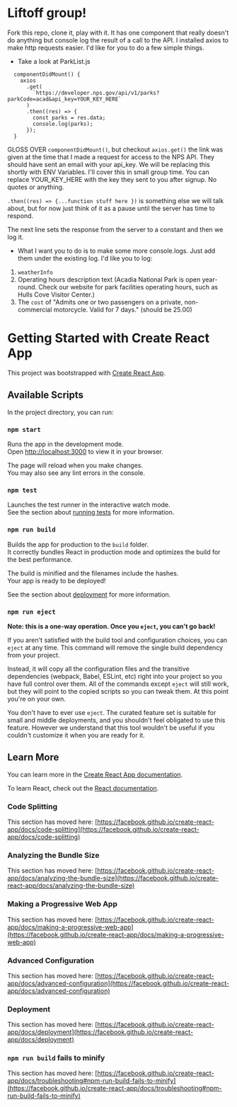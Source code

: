 # Liftoff group!

Fork this repo, clone it, play with it.
It has one component that really doesn't do anything but console log the result
of a call to the API.
I installed axios to make http requests easier.
I'd like for you to do a few simple things.

- Take a look at ParkList.js

```
  componentDidMount() {
    axios
      .get(
        `https://developer.nps.gov/api/v1/parks?parkCode=acad&api_key=YOUR_KEY_HERE`
      )
      .then((res) => {
        const parks = res.data;
        console.log(parks);
      });
  }
```

GLOSS OVER `componentDidMount()`, but checkout `axios.get()` the link was
given at the time that I made a request for access to the NPS API. They should
have sent an email with your api_key. We will be replacing this shortly with
ENV Variables. I'll cover this in small group time. You can replace YOUR_KEY_HERE
with the key they sent to you after signup. No quotes or anything.

`.then((res) => {...function stuff here })` is something else we will talk about, but for now just think
of it as a pause until the server has time to respond.

The next line sets the response from the server to a constant and then we log it.

- What I want you to do is to make some more console.logs. Just add them under the
  existing log.
  I'd like you to log:

1. `weatherInfo`
2. Operating hours description text (Acadia National Park is open year-round. Check our website for park facilities operating hours, such as Hulls Cove Visitor Center.)
3. The `cost` of "Admits one or two passengers on a private, non-commercial motorcycle. Valid for 7 days." (should be 25.00)

# Getting Started with Create React App

This project was bootstrapped with [Create React App](https://github.com/facebook/create-react-app).

## Available Scripts

In the project directory, you can run:

### `npm start`

Runs the app in the development mode.\
Open [http://localhost:3000](http://localhost:3000) to view it in your browser.

The page will reload when you make changes.\
You may also see any lint errors in the console.

### `npm test`

Launches the test runner in the interactive watch mode.\
See the section about [running tests](https://facebook.github.io/create-react-app/docs/running-tests) for more information.

### `npm run build`

Builds the app for production to the `build` folder.\
It correctly bundles React in production mode and optimizes the build for the best performance.

The build is minified and the filenames include the hashes.\
Your app is ready to be deployed!

See the section about [deployment](https://facebook.github.io/create-react-app/docs/deployment) for more information.

### `npm run eject`

**Note: this is a one-way operation. Once you `eject`, you can't go back!**

If you aren't satisfied with the build tool and configuration choices, you can `eject` at any time. This command will remove the single build dependency from your project.

Instead, it will copy all the configuration files and the transitive dependencies (webpack, Babel, ESLint, etc) right into your project so you have full control over them. All of the commands except `eject` will still work, but they will point to the copied scripts so you can tweak them. At this point you're on your own.

You don't have to ever use `eject`. The curated feature set is suitable for small and middle deployments, and you shouldn't feel obligated to use this feature. However we understand that this tool wouldn't be useful if you couldn't customize it when you are ready for it.

## Learn More

You can learn more in the [Create React App documentation](https://facebook.github.io/create-react-app/docs/getting-started).

To learn React, check out the [React documentation](https://reactjs.org/).

### Code Splitting

This section has moved here: [https://facebook.github.io/create-react-app/docs/code-splitting](https://facebook.github.io/create-react-app/docs/code-splitting)

### Analyzing the Bundle Size

This section has moved here: [https://facebook.github.io/create-react-app/docs/analyzing-the-bundle-size](https://facebook.github.io/create-react-app/docs/analyzing-the-bundle-size)

### Making a Progressive Web App

This section has moved here: [https://facebook.github.io/create-react-app/docs/making-a-progressive-web-app](https://facebook.github.io/create-react-app/docs/making-a-progressive-web-app)

### Advanced Configuration

This section has moved here: [https://facebook.github.io/create-react-app/docs/advanced-configuration](https://facebook.github.io/create-react-app/docs/advanced-configuration)

### Deployment

This section has moved here: [https://facebook.github.io/create-react-app/docs/deployment](https://facebook.github.io/create-react-app/docs/deployment)

### `npm run build` fails to minify

This section has moved here: [https://facebook.github.io/create-react-app/docs/troubleshooting#npm-run-build-fails-to-minify](https://facebook.github.io/create-react-app/docs/troubleshooting#npm-run-build-fails-to-minify)
